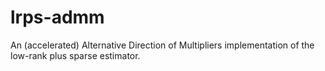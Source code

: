 # lrps-admm
An (accelerated) Alternative Direction of Multipliers implementation of the low-rank plus sparse estimator.
